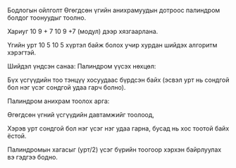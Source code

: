 Бодлогын ойлголт
Өгөгдсөн үгийн анихрамуудын дотроос палиндром болдог тоонуудыг тоолно.

Хариуг 
10
9
+
7
10 
9
 +7 (модул) дээр хязгаарлана.

Үгийн урт 
10
5
10 
5
  хүртэл байж болох учир хурдан шийдэх алгоритм хэрэгтэй.

Шийдэл үндсэн санаа:
Палиндром үүсэх нөхцөл:

Бүх үсгүүдийн тоо тэнцүү хосуудаас бүрдсэн байх (эсвэл урт нь сондгой бол нэг үсэг сондгой удаа гарч болно).

Палиндром анихрам тоолох арга:

Өгөгдсөн үгний үсгүүдийн давтамжийг тоолоод,

Хэрэв урт сондгой бол нэг үсэг нэг удаа гарна, бусад нь хос тоотой байх ёстой.

Палиндромын хагасыг (урт/2) үсэг бүрийн тоогоор хэрхэн байрлуулах вэ гэдгээ бодно.
